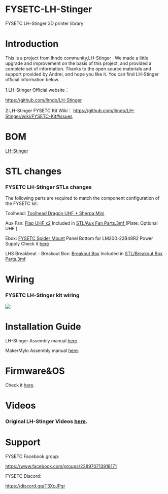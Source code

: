 # FYSETC-LH-Stinger
FYSETC LH-Stinger 3D printer library

# Introduction

This is a project from lhndo community,LH-Stinger . We made a little upgrade and improvement on the basis of this project, and provided a complete set of information. Thanks to the open source materials and support provided by Andrei, and hope you like it. You can find LH-Stinger official information below.

1.LH-Stinger Official website：

https://github.com/lhndo/LH-Stinger

2.LH-Stinger FYSETC Kit Wiki：
https://github.com/lhndo/LH-Stinger/wiki/FYSETC-Kit#issues

# BOM

[ LH-Stinger](https://github.com/FYSETC/FYSETC-LH-Stinger/blob/main/BOM.md)

# STL changes

### FYSETC LH-Stinger STLs changes
The following parts are required to match the component configuration of the FYSETC kit:

Toolhead:
[Toolhead Dragon UHF + Sherpa Mini](https://github.com/lhndo/LH-Stinger/tree/main/User_Mods/Toolhead/Toolhead%20Dragon%20UHF%20%2B%20Sherpa%20%20Mini%20-%20%40LH)

Aux Fan:
[Flap UHF x2](https://github.com/lhndo/LH-Stinger/blob/main/STL/Printer/Aux%20Fan/Flap%20UHF%20x2.stl)
Included in [STL/Aux Fan Parts.3mf ](https://github.com/lhndo/LH-Stinger/tree/main/STL)(Plate: Optional UHF )

Ebox:
[FYSETC Spider Mount](https://github.com/lhndo/LH-Stinger/tree/main/User_Mods/Ebox/FYSETC%20Spider%20V3%20Mount%20-%20%40MakerMylo)
Panel Bottom for LM200-22B48R2 Power Supply Check it [here](https://github.com/FYSETC/FYSETC-LH-Stinger/tree/main/STLs/Panel%20Bottom%20for%20LM200-22B48R2%20Power%20Supply)

LHS Breakbeat - Breakout Box:
[Breakout Box](https://github.com/lhndo/LH-Stinger/tree/main/STL/Printer/Breakout%20Box)
Included in [STL/Breakout Box Parts.3mf](https://github.com/lhndo/LH-Stinger/tree/main/STL)




# Wiring

### FYSETC LH-Stinger kit wiring

![](https://github.com/FYSETC/FYSETC-LH-Stinger/blob/main/LH_Stinger_WIRING.png)

# Installation Guide

LH-Stinger Assembly manual [here](https://github.com/lhndo/LH-Stinger/wiki/Assembly-Guide).

MakerMylo Assembly manual [here](https://help.mylo.fun/makermylo-documents/fysetc/lh-stinger/youtube-build-series).

# Firmware&OS

Check it [here](https://github.com/FYSETC/FYSETC-LH-Stinger/tree/main/Klipper_Config).

# Videos

### Original LH-Stinger Videos [here](https://www.youtube.com/channel/UCPD2Ai4b49gVoCFSGFWoSdw).




# Support

FYSETC Facebook group: 

https://www.facebook.com/groups/238970713918171

FYSETC Discord:

https://discord.gg/T3XcJPgr 